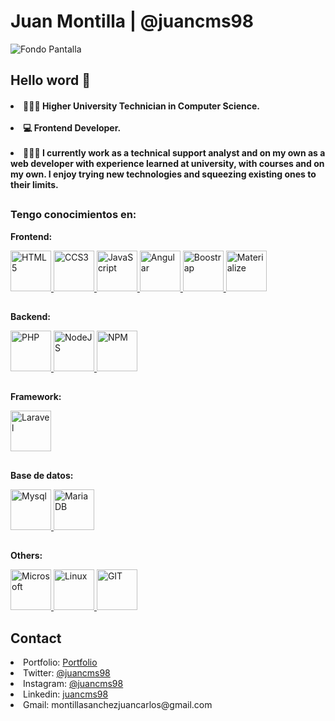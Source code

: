 <h1>Juan Montilla | @juancms98 </h1>

<img src="https://res.cloudinary.com/juancms98/image/upload/v1623648535/1_ysrdon.png" alt="Fondo Pantalla" />

<h2>Hello word 👋</h2>

<h4>
  <li> 👨🏻‍🎓 Higher University Technician in Computer Science.</li><br/>
  <li> 💻 Frontend Developer.</li><br/>
  <li> 👨🏻‍💻 I currently work as a technical support analyst and on my own as a web developer with experience learned at university, with courses and on my own. I enjoy trying new technologies and squeezing existing ones to their limits.</li>
</h4>

<h2></h2>

### Tengo conocimientos en:

__Frontend:__

<a href="#">
  <img src="https://res.cloudinary.com/juancms98/image/upload/v1635658721/html-1_bznsf1.svg" alt="HTML5" width="65" height="65" target="_blank"/>
  <img src="https://res.cloudinary.com/juancms98/image/upload/v1635658736/css-3_mowbme.svg" alt="CCS3" width="65" height="65" target="_blank"/>
  <img src="https://res.cloudinary.com/juancms98/image/upload/v1635658504/javascript-1_akpi8w.svg" alt="JavaScript" width="65" height="65" target="_blank"/>
  <img src="https://res.cloudinary.com/juancms98/image/upload/v1650343997/angular-icon_egocq5.svg" alt="Angular" width="65" height="65" target="_blank"/>
  <img src="https://res.cloudinary.com/juancms98/image/upload/v1635658802/bootstrap-4_cdedpz.svg" alt="Boostrap" width="65" height="65" target="_blank"/>
  <img src="https://res.cloudinary.com/juancms98/image/upload/v1635658863/materialize-css-1_k1lytk.svg" alt="Materialize" width="65" height="65" target="_blank"/>
</a>

<h2></h2>

__Backend:__

<a href="#">
  <img src="https://res.cloudinary.com/juancms98/image/upload/v1635658759/php-1_qrdqwr.svg" alt="PHP" width="65" height="65" target="_blank"/>
  <img src="https://res.cloudinary.com/juancms98/image/upload/v1635658981/nodejs_dm0u2b.svg" alt="NodeJS" width="65" height="65" target="_blank"/>
  <img src="https://res.cloudinary.com/juancms98/image/upload/v1635658974/npm_kybmvx.svg" alt="NPM" width="65" height="65" target="_blank"/>
</a>

<h2></h2>

__Framework:__

<a href="#">
  <img src="https://res.cloudinary.com/juancms98/image/upload/v1635658854/laravel-1_wux8fe.svg" alt="Laravel" width="65" height="65" target="_blank"/>
</a>

<h2></h2>

__Base de datos:__

<a href="#">
  <img src="https://res.cloudinary.com/juancms98/image/upload/v1635658834/mysql-3_dsic5m.svg" alt="Mysql" width="65" height="65" target="_blank"/>
  <img src="https://res.cloudinary.com/juancms98/image/upload/v1635658871/mariadb_qu8koa.svg" alt="MariaDB" width="65" height="65" target="_blank"/>
</a>

<h2></h2>

__Others:__

<a href="#">
  <img src="https://res.cloudinary.com/juancms98/image/upload/v1635658989/microsoft-windows-22_rgwad5.svg" alt="Microsoft" width="65" height="65" target="_blank"/>
  <img src="https://res.cloudinary.com/juancms98/image/upload/v1635658994/ubuntu-2_xdtetx.svg" alt="Linux" width="65" height="65" target="_blank"/>
  <img src="https://res.cloudinary.com/juancms98/image/upload/v1635658985/git_bmgkjv.svg" alt="GIT" width="65" height="65" target="_blank"/>
</a>

<h2></h2>

<h2>Contact</h2>

<li>
  Portfolio: <a href="https://juancms98.github.io/Portfolio/" target="_blank">Portfolio</a>
</li>
<li>
  Twitter: <a href="https://twitter.com/juancms98" target="_blank">@juancms98</a>
</li>
<li>
  Instagram: <a href="https://www.instagram.com/juancms98/" target="_blank">@juancms98</a>
</li>
<li>
  Linkedin: <a href="https://www.linkedin.com/in/juancms98/" target="_blank" >juancms98</a>
</li>
<li>
  Gmail: montillasanchezjuancarlos@gmail.com
</li>
